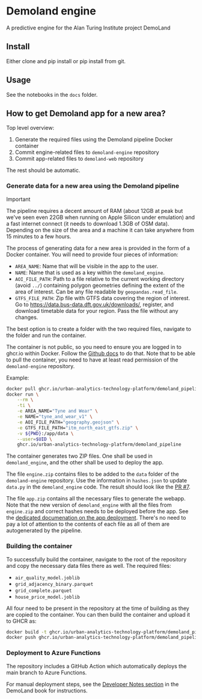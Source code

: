 # Demoland engine

A predictive engine for the Alan Turing Institute project DemoLand

## Install

Either clone and pip install or pip install from git.

## Usage

See the notebooks in the `docs` folder.

## How to get Demoland app for a new area?

Top level overview:

1. Generate the required files using the Demoland pipeline Docker container
2. Commit engine-related files to `demoland-engine` repository
3. Commit app-related files to `demoland-web` repository

The rest should be automatic.

### Generate data for a new area using the Demoland pipeline

> [!IMPORTANT]  
> The pipeline requires a decent amount of RAM (about 12GB at peak but we've seen even 22GB when running on Apple Silicon under emulation) and a fast internet connect (it needs to download 1.3GB of OSM data). Depending on the size of the area and a machine it can take anywhere from 15 minutes to a few hours.

The process of generating data for a new area is provided in the form of a Docker container.
You will need to provide four pieces of information:

- `AREA_NAME`: Name that will be visible in the app to the user.
- `NAME`: Name that is used as a key within the `demoland_engine`.
- `AOI_FILE_PATH`: Path to a file relative to the current working directory (avoid `../`) containing polygon geometries defining the extent of the area of interest. Can be any file readable by `geopandas.read_file`.
- `GTFS_FILE_PATH`: Zip file with GTFS data covering the region of interest. Go to https://data.bus-data.dft.gov.uk/downloads/, register, and download timetable data for your region. Pass the file without any changes.

The best option is to create a folder with the two required files, navigate to the folder and run the container.

The container is not public, so you need to ensure you are logged in to ghcr.io within Docker. Follow the [Github docs](https://docs.github.com/en/packages/working-with-a-github-packages-registry/working-with-the-container-registry#authenticating-with-a-personal-access-token-classic) to do that. Note that to be able to pull the container, you need to have at least read permission of the `demoland-engine` repository.

Example:

```sh
docker pull ghcr.io/urban-analytics-technology-platform/demoland_pipeline:latest
docker run \
    --rm \
    -ti \
    -e AREA_NAME="Tyne and Wear" \
    -e NAME="tyne_and_wear_v1" \
    -e AOI_FILE_PATH="geography.geojson" \
    -e GTFS_FILE_PATH="itm_north_east_gtfs.zip" \
    -v ${PWD}:/app/data \
    --user=$UID \
    ghcr.io/urban-analytics-technology-platform/demoland_pipeline
```

The container generates two ZIP files. One shall be used in `demoland_engine`, and the
other shall be used to deploy the app.

The file `engine.zip` contains files to be added to the `data` folder of the `demoland-engine` repository. Use the information in `hashes.json` to update `data.py` in the `demoland_engine` code. The result should look like the [PR #7](https://github.com/Urban-Analytics-Technology-Platform/demoland-engine/pull/7).

The file `app.zip` contains all the necessary files to generate the webapp. Note that the new version of `demoland_engine` with all the files from `engine.zip` and correct hashes needs to be deployed before the app. See the [dedicated documenation on the app deployment](https://github.com/Urban-Analytics-Technology-Platform/demoland-web/blob/main/CUSTOM_AREA.md). There's no need to pay a lot of attention to the contents of each file as all of them are autogenerated by the pipeline.

### Building the container

To successfully build the container, navigate to the root of the repository and copy the
necessary data files there as well. The required files:

- `air_quality_model.joblib`
- `grid_adjacency_binary.parquet`
- `grid_complete.parquet`
- `house_price_model.joblib`

All four need to be present in the repository at the time of building as they are copied
to the container. You can then build the container and upload it to GHCR as:

```sh
docker build -t ghcr.io/urban-analytics-technology-platform/demoland_pipeline -f Dockerfile.pipe .
docker push ghcr.io/urban-analytics-technology-platform/demoland_pipeline:latest
```

### Deployment to Azure Functions

The repository includes a GitHub Action which automatically deploys the main branch to Azure Functions.

For manual deployment steps, see the [Developer Notes section](https://urban-analytics-technology-platform.github.io/demoland-project/book/developer_notes.html#azure-functions) in the DemoLand book for instructions.
